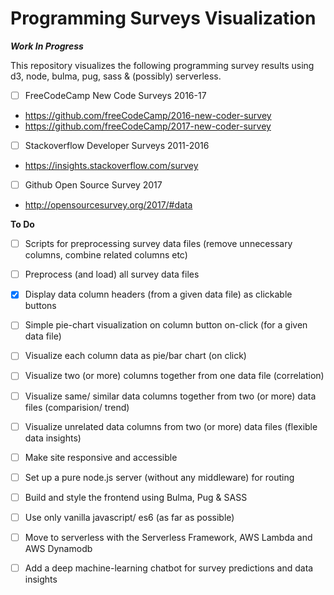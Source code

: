 # Programming Surveys Visualization

***Work In Progress***

This repository visualizes the following programming survey results using d3, node, bulma, pug, sass & (possibly) serverless.

- [ ] FreeCodeCamp New Code Surveys 2016-17
- https://github.com/freeCodeCamp/2016-new-coder-survey
- https://github.com/freeCodeCamp/2017-new-coder-survey
- [ ] Stackoverflow Developer Surveys 2011-2016
- https://insights.stackoverflow.com/survey
- [ ] Github Open Source Survey 2017
- http://opensourcesurvey.org/2017/#data


__To Do__
- [ ] Scripts for preprocessing survey data files (remove unnecessary columns, combine related columns etc)
- [ ] Preprocess (and load) all survey data files
- [x] Display data column headers (from a given data file) as clickable buttons
- [ ] Simple pie-chart visualization on column button on-click (for a given data file)
- [ ] Visualize each column data as pie/bar chart (on click)
- [ ] Visualize two (or more) columns together from one data file (correlation)
- [ ] Visualize same/ similar data columns together from two (or more) data files (comparision/ trend)
- [ ] Visualize unrelated data columns from two (or more) data files (flexible data insights)
- [ ] Make site responsive and accessible
- [ ] Set up a pure node.js server (without any middleware) for routing
- [ ] Build and style the frontend using Bulma, Pug & SASS
- [ ] Use only vanilla javascript/ es6 (as far as possible)
- [ ] Move to serverless with the Serverless Framework, AWS Lambda and AWS Dynamodb
- [ ] Add a deep machine-learning chatbot for survey predictions and data insights
    